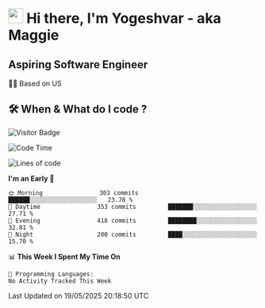 <h1><img src="https://emojis.slackmojis.com/emojis/images/1531849430/4246/blob-sunglasses.gif?1531849430" width="30"/> Hi there, I'm Yogeshvar - aka Maggie</h1>

## Aspiring Software Engineer
🏂🏻  Based on US 

## 🛠 When & What do I code ?  

![Visitor Badge](https://visitor-badge.feriirawann.repl.co?username=yogeshvar&repo=yogeshvar&label=Visitors&style=plastic&color=%23457BFF&contentType=svg)

<!--START_SECTION:waka-->
![Code Time](http://img.shields.io/badge/Code%20Time-2%2C931%20hrs%2011%20mins-blue)

![Lines of code](https://img.shields.io/badge/From%20Hello%20World%20I%27ve%20Written-3.9%20million%20lines%20of%20code-blue)

**I'm an Early 🐤** 

```text
🌞 Morning                303 commits         ██████░░░░░░░░░░░░░░░░░░░   23.78 % 
🌆 Daytime                353 commits         ███████░░░░░░░░░░░░░░░░░░   27.71 % 
🌃 Evening                418 commits         ████████░░░░░░░░░░░░░░░░░   32.81 % 
🌙 Night                  200 commits         ████░░░░░░░░░░░░░░░░░░░░░   15.70 % 
```


📊 **This Week I Spent My Time On** 

```text
💬 Programming Languages: 
No Activity Tracked This Week
```


 Last Updated on 19/05/2025 20:18:50 UTC
<!--END_SECTION:waka-->
